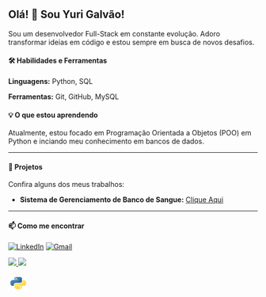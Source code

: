 ## Olá! 👋 Sou Yuri Galvão!

Sou um desenvolvedor Full-Stack em constante evolução. Adoro transformar ideias em código e estou sempre em busca de novos desafios.



#### 🛠️ Habilidades e Ferramentas

**Linguagens:** Python, SQL

**Ferramentas:** Git, GitHub, MySQL



#### 💡 O que estou aprendendo

Atualmente, estou focado em Programação Orientada a Objetos (POO) em Python e inciando meu conhecimento em bancos de dados.

---

#### 🚀 Projetos

Confira alguns dos meus trabalhos:
* **Sistema de Gerenciamento de Banco de Sangue:** [Clique Aqui](https://github.com/yurigalvao/SIstema-Gerenciamento-Banco-Sangue.git)
  
---

#### 📫 Como me encontrar

[![LinkedIn](https://img.shields.io/badge/LinkedIn-0077B5?style=for-the-badge&logo=linkedin&logoColor=white)](https://www.linkedin.com/in/yuri-galvão-926257252/)
[![Gmail](https://img.shields.io/badge/Gmail-D14836?style=for-the-badge&logo=gmail&logoColor=white)](https://mail.google.com/mail/u/0/?view=cm&fs=1&tf=1&to=ygalvao514@gmail.com)

 <div>
  <a href="https://github.com/yurigalvao">
  <img height="180em" src="https://github-readme-stats.vercel.app/api?username=yurigalvao&show_icons=true&theme=merko&include_all_commits=true&count_private=true"/>
  <img height="180em" src="https://github-readme-stats.vercel.app/api/top-langs/?username=yurigalvao&layout=compact&langs_count=16&theme=merko"/>
</div>
</div>
<div style="display: inline_block"><br>
  <img align="center" alt="Rafa-Python" height="30" width="40" src="https://raw.githubusercontent.com/devicons/devicon/master/icons/python/python-original.svg">
</div>
